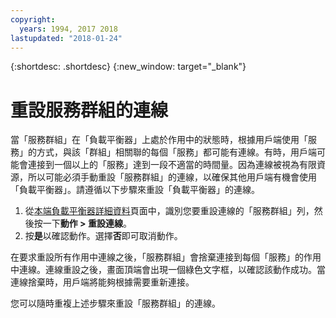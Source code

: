 ```yaml
---
copyright:
  years: 1994, 2017 2018
lastupdated: "2018-01-24"
---
```


{:shortdesc: .shortdesc}
{:new_window: target="_blank"}

# 重設服務群組的連線

當「服務群組」在「負載平衡器」上處於作用中的狀態時，根據用戶端使用「服務」的方式，與該「群組」相關聯的每個「服務」都可能有連線。有時，用戶端可能會連接到一個以上的「服務」達到一段不適當的時間量。因為連線被視為有限資源，所以可能必須手動重設「服務群組」的連線，以確保其他用戶端有機會使用「負載平衡器」。請遵循以下步驟來重設「負載平衡器」的連線。

1. 從[本端負載平衡器詳細資料](view-all-load-balancers.html)頁面中，識別您要重設連線的「服務群組」列，然後按一下**動作 > 重設連線**。
2. 按**是**以確認動作。選擇**否**即可取消動作。

在要求重設所有作用中連線之後，「服務群組」會捨棄連接到每個「服務」的作用中連線。連線重設之後，畫面頂端會出現一個綠色文字框，以確認該動作成功。當連線捨棄時，用戶端將能夠根據需要重新連接。 

您可以隨時重複上述步驟來重設「服務群組」的連線。
